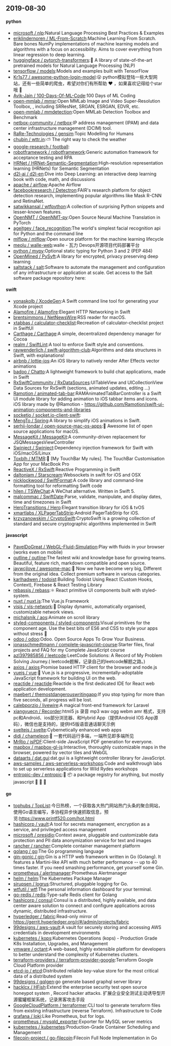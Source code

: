## 2019-08-30

#### python
* [microsoft / nlp](https://github.com/microsoft/nlp):Natural Language Processing Best Practices & Examples
* [eriklindernoren / ML-From-Scratch](https://github.com/eriklindernoren/ML-From-Scratch):Machine Learning From Scratch. Bare bones NumPy implementations of machine learning models and algorithms with a focus on accessibility. Aims to cover everything from linear regression to deep learning.
* [huggingface / pytorch-transformers](https://github.com/huggingface/pytorch-transformers):👾
A library of state-of-the-art pretrained models for Natural Language Processing (NLP)
* [tensorflow / models](https://github.com/tensorflow/models):Models and examples built with TensorFlow
* [Kr1s77 / awesome-python-login-model](https://github.com/Kr1s77/awesome-python-login-model):😮
python模拟登陆一些大型网站，还有一些简单的爬虫，希望对你们有所帮助
❤️
，如果喜欢记得给个star哦
🌟
* [Avik-Jain / 100-Days-Of-ML-Code](https://github.com/Avik-Jain/100-Days-Of-ML-Code):100 Days of ML Coding
* [open-mmlab / mmsr](https://github.com/open-mmlab/mmsr):Open MMLab Image and Video Super-Resolution Toolbox, , including SRResNet, SRGAN, ESRGAN, EDVR, etc.
* [open-mmlab / mmdetection](https://github.com/open-mmlab/mmdetection):Open MMLab Detection Toolbox and Benchmark
* [netbox-community / netbox](https://github.com/netbox-community/netbox):IP address management (IPAM) and data center infrastructure management (DCIM) tool.
* [RaRe-Technologies / gensim](https://github.com/RaRe-Technologies/gensim):Topic Modelling for Humans
* [chubin / wttr.in](https://github.com/chubin/wttr.in):⛅️
The right way to check the weather
* [google-research / football](https://github.com/google-research/football):
* [robotframework / robotframework](https://github.com/robotframework/robotframework):Generic automation framework for acceptance testing and RPA
* [HRNet / HRNet-Semantic-Segmentation](https://github.com/HRNet/HRNet-Semantic-Segmentation):High-resolution representation learning (HRNets) for Semantic Segmentation
* [d2l-ai / d2l-en](https://github.com/d2l-ai/d2l-en):Dive into Deep Learning: an interactive deep learning book with code, math, and discussions
* [apache / airflow](https://github.com/apache/airflow):Apache Airflow
* [facebookresearch / Detectron](https://github.com/facebookresearch/Detectron):FAIR's research platform for object detection research, implementing popular algorithms like Mask R-CNN and RetinaNet.
* [satwikkansal / wtfpython](https://github.com/satwikkansal/wtfpython):A collection of surprising Python snippets and lesser-known features.
* [OpenNMT / OpenNMT-py](https://github.com/OpenNMT/OpenNMT-py):Open Source Neural Machine Translation in PyTorch
* [ageitgey / face_recognition](https://github.com/ageitgey/face_recognition):The world's simplest facial recognition api for Python and the command line
* [mlflow / mlflow](https://github.com/mlflow/mlflow):Open source platform for the machine learning lifecycle
* [meolu / walle-web](https://github.com/meolu/walle-web):walle - 瓦力 Devops开源项目代码部署平台
* [python / mypy](https://github.com/python/mypy):Optional static typing for Python 3 and 2 (PEP 484)
* [OpenMined / PySyft](https://github.com/OpenMined/PySyft):A library for encrypted, privacy preserving deep learning
* [saltstack / salt](https://github.com/saltstack/salt):Software to automate the management and configuration of any infrastructure or application at scale. Get access to the Salt software package repository here:

#### swift
* [yonaskolb / XcodeGen](https://github.com/yonaskolb/XcodeGen):A Swift command line tool for generating your Xcode project
* [Alamofire / Alamofire](https://github.com/Alamofire/Alamofire):Elegant HTTP Networking in Swift
* [brentsimmons / NetNewsWire](https://github.com/brentsimmons/NetNewsWire):RSS reader for macOS.
* [xtabbas / calculator-checklist](https://github.com/xtabbas/calculator-checklist):Recreation of calculator-checklist project in SwiftUI
* [Carthage / Carthage](https://github.com/Carthage/Carthage):A simple, decentralized dependency manager for Cocoa
* [realm / SwiftLint](https://github.com/realm/SwiftLint):A tool to enforce Swift style and conventions.
* [raywenderlich / swift-algorithm-club](https://github.com/raywenderlich/swift-algorithm-club):Algorithms and data structures in Swift, with explanations!
* [airbnb / lottie-ios](https://github.com/airbnb/lottie-ios):An iOS library to natively render After Effects vector animations
* [badoo / Chatto](https://github.com/badoo/Chatto):A lightweight framework to build chat applications, made in Swift
* [RxSwiftCommunity / RxDataSources](https://github.com/RxSwiftCommunity/RxDataSources):UITableView and UICollectionView Data Sources for RxSwift (sections, animated updates, editing ...)
* [Ramotion / animated-tab-bar](https://github.com/Ramotion/animated-tab-bar):RAMAnimatedTabBarController is a Swift UI module library for adding animation to iOS tabbar items and icons. iOS library made by @Ramotion - https://github.com/Ramotion/swift-ui-animation-components-and-libraries
* [socketio / socket.io-client-swift](https://github.com/socketio/socket.io-client-swift):
* [MengTo / Spring](https://github.com/MengTo/Spring):A library to simplify iOS animations in Swift.
* [serhii-londar / open-source-mac-os-apps](https://github.com/serhii-londar/open-source-mac-os-apps):🚀
Awesome list of open source applications for macOS.
* [MessageKit / MessageKit](https://github.com/MessageKit/MessageKit):A community-driven replacement for JSQMessagesViewController
* [Swinject / Swinject](https://github.com/Swinject/Swinject):Dependency injection framework for Swift with iOS/macOS/Linux
* [Toxblh / MTMR](https://github.com/Toxblh/MTMR):🌟
[My TouchBar My rules]. The TouchBar Customisation App for your MacBook Pro
* [ReactiveX / RxSwift](https://github.com/ReactiveX/RxSwift):Reactive Programming in Swift
* [daltoniam / Starscream](https://github.com/daltoniam/Starscream):Websockets in swift for iOS and OSX
* [nicklockwood / SwiftFormat](https://github.com/nicklockwood/SwiftFormat):A code library and command-line formatting tool for reformatting Swift code
* [hilen / TSWeChat](https://github.com/hilen/TSWeChat):A WeChat alternative. Written in Swift 5.
* [malcommac / SwiftDate](https://github.com/malcommac/SwiftDate):Parse, validate, manipulate, and display dates, time and timezones in Swift
* [HeroTransitions / Hero](https://github.com/HeroTransitions/Hero):Elegant transition library for iOS & tvOS
* [xmartlabs / XLPagerTabStrip](https://github.com/xmartlabs/XLPagerTabStrip):Android PagerTabStrip for iOS.
* [krzyzanowskim / CryptoSwift](https://github.com/krzyzanowskim/CryptoSwift):CryptoSwift is a growing collection of standard and secure cryptographic algorithms implemented in Swift

#### javascript
* [PavelDoGreat / WebGL-Fluid-Simulation](https://github.com/PavelDoGreat/WebGL-Fluid-Simulation):Play with fluids in your browser (works even on mobile)
* [outline / outline](https://github.com/outline/outline):The fastest wiki and knowledge base for growing teams. Beautiful, feature rich, markdown compatible and open source.
* [jaywcjlove / awesome-mac](https://github.com/jaywcjlove/awesome-mac): Now we have become very big, Different from the original idea. Collect premium software in various categories.
* [karlhadwen / todoist](https://github.com/karlhadwen/todoist):Building Todoist Using React (Custom Hooks, Context), Firebase & React Testing Library
* [rebassjs / rebass](https://github.com/rebassjs/rebass):⚛️
React primitive UI components built with styled-system.
* [nuxt / nuxt.js](https://github.com/nuxt/nuxt.js):The Vue.js Framework
* [visjs / vis-network](https://github.com/visjs/vis-network):💫
Display dynamic, automatically organised, customizable network views.
* [michalsnik / aos](https://github.com/michalsnik/aos):Animate on scroll library
* [styled-components / styled-components](https://github.com/styled-components/styled-components):Visual primitives for the component age. Use the best bits of ES6 and CSS to style your apps without stress
💅
* [odoo / odoo](https://github.com/odoo/odoo):Odoo. Open Source Apps To Grow Your Business.
* [jonasschmedtmann / complete-javascript-course](https://github.com/jonasschmedtmann/complete-javascript-course):Starter files, final projects and FAQ for my Complete JavaScript course
* [azl397985856 / leetcode](https://github.com/azl397985856/leetcode):LeetCode Solutions: A Record of My Problem Solving Journey.( leetcode题解，记录自己的leetcode解题之路。)
* [axios / axios](https://github.com/axios/axios):Promise based HTTP client for the browser and node.js
* [vuejs / vue](https://github.com/vuejs/vue):🖖
Vue.js is a progressive, incrementally-adoptable JavaScript framework for building UI on the web.
* [reactide / reactide](https://github.com/reactide/reactide):Reactide is the first dedicated IDE for React web application development.
* [maebert / themostdangerouswritingapp](https://github.com/maebert/themostdangerouswritingapp):If you stop typing for more than five seconds, all progress will be lost.
* [calebporzio / livewire](https://github.com/calebporzio/livewire):A magical front-end framework for Laravel
* [xiangyuecn / Recorder](https://github.com/xiangyuecn/Recorder):html5 js 录音 mp3 wav ogg webm amr 格式，支持pc和Android、ios部分浏览器、和Hybrid App（提供Android IOS App源码），微信也是支持的，提供H5版语音通话聊天示例
* [sveltejs / svelte](https://github.com/sveltejs/svelte):Cybernetically enhanced web apps
* [didi / chameleon](https://github.com/didi/chameleon):🦎
一套代码运行多端，一端所见即多端所见
* [MrRio / jsPDF](https://github.com/MrRio/jsPDF):Client-side JavaScript PDF generation for everyone.
* [mapbox / mapbox-gl-js](https://github.com/mapbox/mapbox-gl-js):Interactive, thoroughly customizable maps in the browser, powered by vector tiles and WebGL
* [dataarts / dat.gui](https://github.com/dataarts/dat.gui):dat.gui is a lightweight controller library for JavaScript.
* [aws-samples / aws-serverless-workshops](https://github.com/aws-samples/aws-serverless-workshops):Code and walkthrough labs to set up serverless applications for Wild Rydes workshops
* [entropic-dev / entropic](https://github.com/entropic-dev/entropic):🦝
📦
a package registry for anything, but mostly javascript 🦝 🦝 🦝

#### go
* [tophubs / TopList](https://github.com/tophubs/TopList):今日热榜，一个获取各大热门网站热门头条的聚合网站，使用Go语言编写，多协程异步快速抓取信息，预览:https://www.printf520.com/hot.html
* [hashicorp / vault](https://github.com/hashicorp/vault):A tool for secrets management, encryption as a service, and privileged access management
* [microsoft / presidio](https://github.com/microsoft/presidio):Context aware, pluggable and customizable data protection and PII data anonymization service for text and images
* [rancher / rancher](https://github.com/rancher/rancher):Complete container management platform
* [golang / go](https://github.com/golang/go):The Go programming language
* [gin-gonic / gin](https://github.com/gin-gonic/gin):Gin is a HTTP web framework written in Go (Golang). It features a Martini-like API with much better performance -- up to 40 times faster. If you need smashing performance, get yourself some Gin.
* [prometheus / alertmanager](https://github.com/prometheus/alertmanager):Prometheus Alertmanager
* [helm / helm](https://github.com/helm/helm):The Kubernetes Package Manager
* [sirupsen / logrus](https://github.com/sirupsen/logrus):Structured, pluggable logging for Go.
* [wtfutil / wtf](https://github.com/wtfutil/wtf):The personal information dashboard for your terminal.
* [go-redis / redis](https://github.com/go-redis/redis):Type-safe Redis client for Golang
* [hashicorp / consul](https://github.com/hashicorp/consul):Consul is a distributed, highly available, and data center aware solution to connect and configure applications across dynamic, distributed infrastructure.
* [hyperledger / fabric](https://github.com/hyperledger/fabric):Read-only mirror of https://gerrit.hyperledger.org/r/#/admin/projects/fabric
* [99designs / aws-vault](https://github.com/99designs/aws-vault):A vault for securely storing and accessing AWS credentials in development environments
* [kubernetes / kops](https://github.com/kubernetes/kops):Kubernetes Operations (kops) - Production Grade K8s Installation, Upgrades, and Management
* [vmware / octant](https://github.com/vmware/octant):A web-based, highly extensible platform for developers to better understand the complexity of Kubernetes clusters.
* [terraform-providers / terraform-provider-google](https://github.com/terraform-providers/terraform-provider-google):Terraform Google Cloud Platform provider
* [etcd-io / etcd](https://github.com/etcd-io/etcd):Distributed reliable key-value store for the most critical data of a distributed system
* [99designs / gqlgen](https://github.com/99designs/gqlgen):go generate based graphql server library
* [hacklcx / HFish](https://github.com/hacklcx/HFish):Extend the enterprise security test open source honeypot system , Record hacker attacks. 扩展企业安全测试主动诱导型开源蜜罐框架系统，记录黑客攻击手段
* [GoogleCloudPlatform / terraformer](https://github.com/GoogleCloudPlatform/terraformer):CLI tool to generate terraform files from existing infrastructure (reverse Terraform). Infrastructure to Code
* [grafana / loki](https://github.com/grafana/loki):Like Prometheus, but for logs.
* [prometheus / mysqld_exporter](https://github.com/prometheus/mysqld_exporter):Exporter for MySQL server metrics
* [kubernetes / kubernetes](https://github.com/kubernetes/kubernetes):Production-Grade Container Scheduling and Management
* [filecoin-project / go-filecoin](https://github.com/filecoin-project/go-filecoin):Filecoin Full Node Implementation in Go
